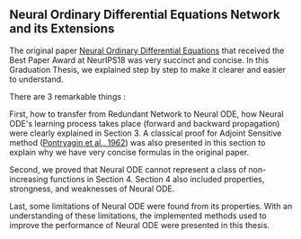 ## Neural Ordinary Differential Equations Network and its Extensions
The original paper [Neural Ordinary Differential Equations](https://arxiv.org/pdf/1806.07366.pdf) that received the Best Paper Award at NeurIPS18 was very succinct and concise. In this Graduation Thesis, we explained step by step to make it clearer and easier to understand.

There are 3 remarkable things :

First, how to transfer from Redundant Network to Neural ODE, how Neural ODE's learning process takes place (forward and backward propagation) were clearly explained in Section 3. A classical proof for Adjoint Sensitive method ([Pontryagin et al., 1962]()) was also presented in this section to explain why we have very concise formulas in the original paper.

Second, we proved that Neural ODE cannot represent a class of non-increasing functions in Section 4. Section 4 also included properties, strongness, and weaknesses of Neural ODE.

Last, some limitations of Neural ODE were found from its properties. With an understanding of these limitations, the implemented methods used to improve the performance of Neural ODE were presented in this thesis.
